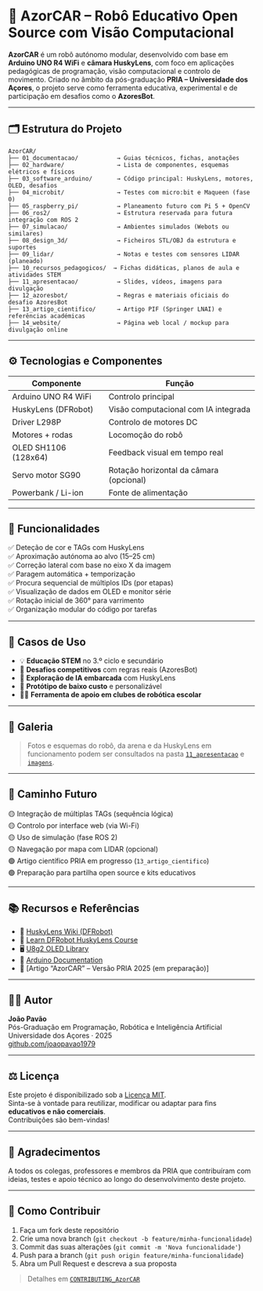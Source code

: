# 🤖 AzorCAR – Robô Educativo Open Source com Visão Computacional

**AzorCAR** é um robô autónomo modular, desenvolvido com base em **Arduino UNO R4 WiFi** e **câmara HuskyLens**, com foco em aplicações pedagógicas de programação, visão computacional e controlo de movimento. Criado no âmbito da pós-graduação **PRIA – Universidade dos Açores**, o projeto serve como ferramenta educativa, experimental e de participação em desafios como o **AzoresBot**.

---

## 🗂️ Estrutura do Projeto

```
AzorCAR/
├── 01_documentacao/           → Guias técnicos, fichas, anotações
├── 02_hardware/               → Lista de componentes, esquemas elétricos e físicos
├── 03_software_arduino/       → Código principal: HuskyLens, motores, OLED, desafios
├── 04_microbit/               → Testes com micro:bit e Maqueen (fase 0)
├── 05_raspberry_pi/           → Planeamento futuro com Pi 5 + OpenCV
├── 06_ros2/                   → Estrutura reservada para futura integração com ROS 2
├── 07_simulacao/              → Ambientes simulados (Webots ou similares)
├── 08_design_3d/              → Ficheiros STL/OBJ da estrutura e suportes
├── 09_lidar/                  → Notas e testes com sensores LIDAR (planeado)
├── 10_recursos_pedagogicos/  → Fichas didáticas, planos de aula e atividades STEM
├── 11_apresentacao/           → Slides, vídeos, imagens para divulgação
├── 12_azoresbot/              → Regras e materiais oficiais do desafio AzoresBot
├── 13_artigo_cientifico/      → Artigo PIF (Springer LNAI) e referências académicas
├── 14_website/                → Página web local / mockup para divulgação online
```

---

## ⚙️ Tecnologias e Componentes

| Componente             | Função                                      |
|------------------------|---------------------------------------------|
| Arduino UNO R4 WiFi    | Controlo principal                          |
| HuskyLens (DFRobot)    | Visão computacional com IA integrada        |
| Driver L298P           | Controlo de motores DC                      |
| Motores + rodas        | Locomoção do robô                           |
| OLED SH1106 (128x64)   | Feedback visual em tempo real               |
| Servo motor SG90       | Rotação horizontal da câmara (opcional)     |
| Powerbank / Li-ion     | Fonte de alimentação                        |

---

## 🎯 Funcionalidades

✅ Deteção de cor e TAGs com HuskyLens  
✅ Aproximação autónoma ao alvo (15–25 cm)  
✅ Correção lateral com base no eixo X da imagem  
✅ Paragem automática + temporização  
✅ Procura sequencial de múltiplos IDs (por etapas)  
✅ Visualização de dados em OLED e monitor série  
✅ Rotação inicial de 360° para varrimento  
✅ Organização modular do código por tarefas  

---

## 🧪 Casos de Uso

- 💡 **Educação STEM** no 3.º ciclo e secundário  
- 🧩 **Desafios competitivos** com regras reais (AzoresBot)  
- 🧠 **Exploração de IA embarcada** com HuskyLens  
- 🧰 **Protótipo de baixo custo** e personalizável  
- 👨‍🏫 **Ferramenta de apoio em clubes de robótica escolar**  

---

## 📸 Galeria

> Fotos e esquemas do robô, da arena e da HuskyLens em funcionamento podem ser consultados na pasta [`11_apresentacao`](./11_apresentacao) e [`imagens`](./11_apresentacao/imagens).

---

## 🚀 Caminho Futuro

🟡 Integração de múltiplas TAGs (sequência lógica)  
🟡 Controlo por interface web (via Wi-Fi)  
🟡 Uso de simulação (fase ROS 2)  
🟡 Navegação por mapa com LIDAR (opcional)  
🟢 Artigo científico PRIA em progresso (`13_artigo_cientifico`)  
🟢 Preparação para partilha open source e kits educativos

---

## 📚 Recursos e Referências

- 📘 [HuskyLens Wiki (DFRobot)](https://wiki.dfrobot.com/HUSKYLENS_Vision_Sensor_SKU_SEN0305)
- 🧪 [Learn DFRobot HuskyLens Course](https://learn.dfrobot.com/)
- 🖥️ [U8g2 OLED Library](https://github.com/olikraus/u8g2)
- 🔧 [Arduino Documentation](https://docs.arduino.cc/)
- 📄 [Artigo “AzorCAR” – Versão PRIA 2025 (em preparação)]

---

## 🧑‍💻 Autor

**João Pavão**  
Pós-Graduação em Programação, Robótica e Inteligência Artificial  
Universidade dos Açores · 2025  
[github.com/joaopavao1979](https://github.com/joaopavao1979)

---

## ⚖️ Licença

Este projeto é disponibilizado sob a [Licença MIT](./LICENSE_AzorCAR).  
Sinta-se à vontade para reutilizar, modificar ou adaptar para fins **educativos e não comerciais**.  
Contribuições são bem-vindas!

---

## 🙌 Agradecimentos

A todos os colegas, professores e membros da PRIA que contribuíram com ideias, testes e apoio técnico ao longo do desenvolvimento deste projeto.

---

## 🤝 Como Contribuir

1. Faça um fork deste repositório  
2. Crie uma nova branch (`git checkout -b feature/minha-funcionalidade`)  
3. Commit das suas alterações (`git commit -m 'Nova funcionalidade'`)  
4. Push para a branch (`git push origin feature/minha-funcionalidade`)  
5. Abra um Pull Request e descreva a sua proposta

> Detalhes em [`CONTRIBUTING_AzorCAR`](./CONTRIBUTING_AzorCAR)
